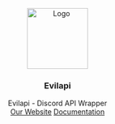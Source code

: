 <p align="center">
<img src="https://github.com/user-attachments/assets/d11b42a5-4213-4ed9-b03d-ad67c8c2168e" alt="Logo" witdth width="120" height="120">
  <h3 align="center">Evilapi<a</a></h3>
  <p align="center">
    Evilapi - Discord API Wrapper 
    <br/>
    <a href="https://evilapi.lol/">Our Website</a>
   <a href="https://evilapi.lol/docs#">Documentation</a> 
  </p>
</p>
<br/>

